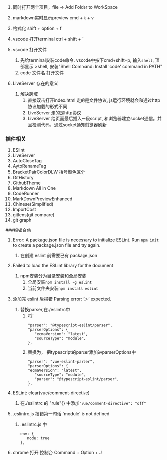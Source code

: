 1. 同时打开两个项目，file -> Add Folder to WorkSpace
2. markdown实时显示preview cmd + k + v
3. 格式化 shift + option + f
4. vscode 打开terminal ctrl + shift + `
5. vscode 打开文件
   1. 先给terminal安装code命令. vscode中按下cmd+shift+p, 输入`shell`, 顶部显示 >shell, 安装"Shell Command: Install 'code' command in PATH"
   2. code 文件名  打开文件

1. LiveServer 存在的意义
   1. 解决跨域
      1. 直接双击打开index.html 走的是文件协议, js运行环境就会和通过http协议加载的形式不同
      2. LiveServer 走的是http协议
      3. LiveServer 给页面最后插入一段script, 和浏览器建立socket通信。并且检测代码，通过socket通知浏览器刷新

   


### 插件相关
1. ESlint
2. LiveServer
3. AutoCloseTag
4. AytoRenameTag
5. BracketPairColorDLW 括号颜色区分
6. GitHistory
7. GithubTheme
8. Markdown All in One
9. CodeRunner
10. MarkDownPreviewEnhanced
11. Chinese(Simplified)
12. ImportCost
13. gitlens(git compare)
14. git graph

###报错合集
1. Error: A package.json file is necessary to initialize ESLint. Run `npm init` to create a package.json file and try again.
   1. 在创建 eslint 前需要已有 package.json
1. Failed to load the ESLint library for the document
   1. npm安装分为目录安装和全局安装
      1. 全局安装`npm install -g eslint`
      2. 当前文件夹安装`npm install eslint`

1. 添加完 eslint 后报错 Parsing error: ‘＞‘ expected.
   1. 替换parser,在./eslintrc中
      1. 将`
         ```
         "parser": "@typescript-eslint/parser",
         "parserOptions": {
            "ecmaVersion": "latest",
            "sourceType": "module",
         },
         ```
      2. 替换为， 把typescript的parser添加进parserOptions中
         ```
         "parser": "vue-eslint-parser",
         "parserOptions": {
         "ecmaVersion": "latest",
            "sourceType": "module",
            "parser": "@typescript-eslint/parser",
         },
         ```
   
2. ESLint: clear(vue/comment-directive)
   1. 在./eslintrc 的 "rule"{} 中添加`"vue/comment-directive": "off"`

1. .eslintrc.js 报错第一句话 'module' is not defined
   1. .eslintrc.js 中 
      ```
      env: {
         node: true
      },
      ```

1. chrome  打开 控制台 Command + Option + J